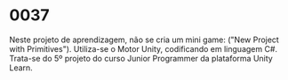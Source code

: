# 0037
Neste projeto de aprendizagem, não se cria um mini game: ("New Project with Primitives"). Utiliza-se o Motor Unity, codificando em linguagem C#. Trata-se do 5º projeto do curso Junior Programmer da plataforma Unity Learn.
